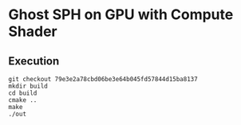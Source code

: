 # Ghost SPH on GPU with Compute Shader

## Execution


```
git checkout 79e3e2a78cbd06be3e64b045fd57844d15ba8137
mkdir build
cd build
cmake ..
make
./out
```
